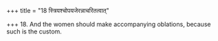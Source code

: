 +++
title = "18 स्त्रियश्चोपयजेरन्नाचरितत्वात्"

+++
18. And the women should make accompanying oblations, because such is the custom.
